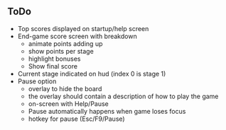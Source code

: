 ## ToDo
 - Top scores displayed on startup/help screen
 - End-game score screen with breakdown
   - animate points adding up
   - show points per stage
   - highlight bonuses
   - Show final score
 - Current stage indicated on hud (index 0 is stage 1)
 - Pause option
   - overlay to hide the board
   - the overlay should contain a description of how to play the game
   - on-screen with Help/Pause
   - Pause automatically happens when game loses focus
   - hotkey for pause (Esc/F9/Pause)
